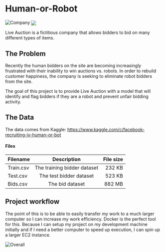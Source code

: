 # Human-or-Robot

![Company](../master/Images/CompanyLogo.png)
<img align="center" src ="../master/Images/CompanyLogo.png" />


Live Auction is a fictitious company that allows bidders to bid on many different types
of items.


## The Problem
Recently the human bidders on the site are becoming increasingly frustrated
with their inability to win auctions vs. robots. In order to rebuild customer happiness,
the company is seeking to eliminate robot bidders from the site.

The goal of this project is to provide Live Auction with a model that will identify
and flag bidders if they are a robot and prevent unfair bidding activity.

## The Data
The data comes from Kaggle: https://www.kaggle.com/c/facebook-recruiting-iv-human-or-bot

#### Files
| Filename      | Description               | File size                 |
| ------------- | :-------------------:     | -------------------------:     |
| Train.csv     | The training bidder dataset | 232 KB                            |
| Test.csv      | The test bidder dataset     | 523 KB                       |
| Bids.csv      | The bid dataset             | 882 MB                     |


## Project workflow

The point of this is to be able to easily transfer my work to a much larger computer
so I can increase my work efficiency. Docker is the perfect tool for this. Because I
can setup my project on my development machine initially and if I need a better computer to
speed up execution, I can spin up a larger EC2 instance.

![Overall](../master/Images/Diagram.png)
